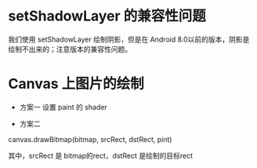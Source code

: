 # setShadowLayer 的兼容性问题

我们使用 setShadowLayer 绘制阴影，但是在 Android 8.0以前的版本，阴影是绘制不出来的；注意版本的兼容性问题。


# Canvas 上图片的绘制

- 方案一
   设置 paint 的 shader


- 方案二

canvas.drawBitmap(bitmap, srcRect, dstRect, pint)

其中，srcRect 是 bitmap的rect，dstRect 是绘制的目标rect
